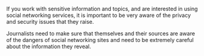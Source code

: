 If you work with sensitive information and topics, and are interested in using social networking services, it is important to be very aware of the privacy and security issues that they raise. 

<!--more-->

Journalists need to make sure that themselves and their sources are aware of the dangers of social networking sites and need to be extremely careful about the information they reveal.